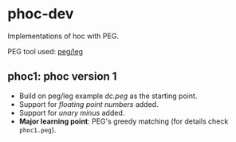 phoc-dev
========

Implementations of hoc with PEG.

PEG tool used: [peg/leg](https://github.com/gpakosz/peg)

phoc1: phoc version 1
---------------------

+ Build on peg/leg example *dc.peg* as the starting point.
+ Support for *floating point numbers* added.
+ Support for *unary minus* added.
+ **Major learning point**: PEG's greedy matching (for details check `phoc1.peg`).
